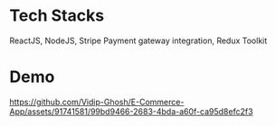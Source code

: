 # Tech Stacks 
ReactJS, NodeJS, Stripe Payment gateway integration, Redux Toolkit

# Demo
https://github.com/Vidip-Ghosh/E-Commerce-App/assets/91741581/99bd9466-2683-4bda-a60f-ca95d8efc2f3

